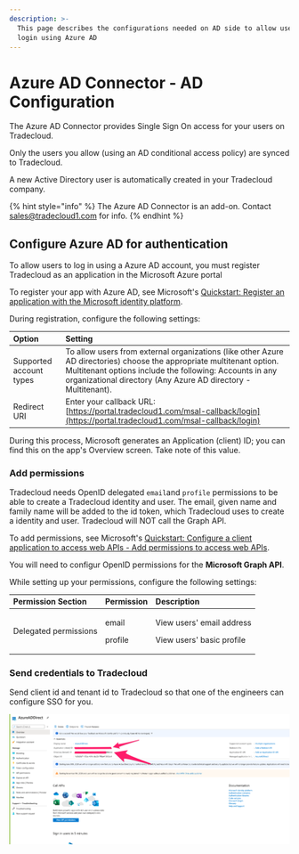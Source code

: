 ```yaml
---
description: >-
  This page describes the configurations needed on AD side to allow users to
  login using Azure AD
---
```


# Azure AD Connector - AD Configuration

The Azure AD Connector provides Single Sign On access for your users on Tradecloud.

Only the users you allow \(using an AD conditional access policy\) are synced to Tradecloud.

A new Active Directory user is automatically created in your Tradecloud company.

{% hint style="info" %}
The Azure AD Connector is an add-on. Contact sales@tradecloud1.com for info.
{% endhint %}

## Configure Azure AD for authentication

To allow users to log in using a Azure AD account, you must register Tradecloud as an application in the Microsoft Azure portal

To register your app with Azure AD, see Microsoft's [Quickstart: Register an application with the Microsoft identity platform](https://docs.microsoft.com/en-us/azure/active-directory/develop/quickstart-register-app).

During registration, configure the following settings:

| Option | Setting |
| :--- | :--- |
| Supported account types | To allow users from external organizations \(like other Azure AD directories\) choose the appropriate multitenant option. Multitenant options include the following: Accounts in any organizational directory \(Any Azure AD directory - Multitenant\). |
| Redirect URI | Enter your callback URL:  [https://portal.tradecloud1.com/msal-callback/login](https://portal.tradecloud1.com/msal-callback/login) |

During this process, Microsoft generates an Application \(client\) ID; you can find this on the app's Overview screen. Take note of this value.

### Add permissions

Tradecloud needs OpenID delegated `email`and `profile` permissions to be able to create a Tradecloud identity and user. The email, given name and family name will be added to the id token, which Tradecloud uses to create a identity and user. Tradecloud will NOT call the Graph API.

To add permissions, see Microsoft's [Quickstart: Configure a client application to access web APIs - Add permissions to access web APIs](https://docs.microsoft.com/en-us/azure/active-directory/develop/quickstart-configure-app-access-web-apis#add-permissions-to-access-web-apis).

You will need to configur OpenID permissions for the **Microsoft Graph API**.

While setting up your permissions, configure the following settings:

<table>
  <thead>
    <tr>
      <th style="text-align:left">Permission Section</th>
      <th style="text-align:left"><b>Permission</b>
      </th>
      <th style="text-align:left">Description</th>
    </tr>
  </thead>
  <tbody>
    <tr>
      <td style="text-align:left">Delegated permissions</td>
      <td style="text-align:left">
        <p>email</p>
        <p>profile</p>
      </td>
      <td style="text-align:left">
        <p>View users&apos; email address</p>
        <p>View users&apos; basic profile</p>
      </td>
    </tr>
  </tbody>
</table>

### Send credentials to Tradecloud

Send client id and tenant id to Tradecloud so that one of the engineers can configure SSO for you.

![](../.gitbook/assets/image%20%282%29.png)

